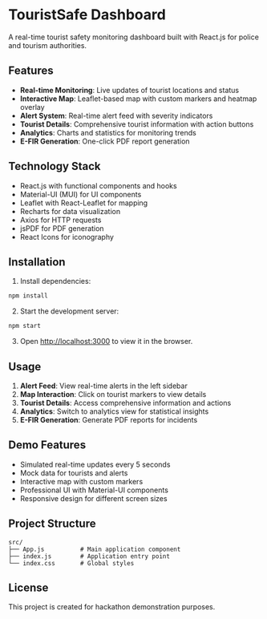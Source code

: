 # TouristSafe Dashboard

A real-time tourist safety monitoring dashboard built with React.js for police and tourism authorities.

## Features

- **Real-time Monitoring**: Live updates of tourist locations and status
- **Interactive Map**: Leaflet-based map with custom markers and heatmap overlay
- **Alert System**: Real-time alert feed with severity indicators
- **Tourist Details**: Comprehensive tourist information with action buttons
- **Analytics**: Charts and statistics for monitoring trends
- **E-FIR Generation**: One-click PDF report generation

## Technology Stack

- React.js with functional components and hooks
- Material-UI (MUI) for UI components
- Leaflet with React-Leaflet for mapping
- Recharts for data visualization
- Axios for HTTP requests
- jsPDF for PDF generation
- React Icons for iconography

## Installation

1. Install dependencies:
```bash
npm install
```

2. Start the development server:
```bash
npm start
```

3. Open [http://localhost:3000](http://localhost:3000) to view it in the browser.

## Usage

1. **Alert Feed**: View real-time alerts in the left sidebar
2. **Map Interaction**: Click on tourist markers to view details
3. **Tourist Details**: Access comprehensive information and actions
4. **Analytics**: Switch to analytics view for statistical insights
5. **E-FIR Generation**: Generate PDF reports for incidents

## Demo Features

- Simulated real-time updates every 5 seconds
- Mock data for tourists and alerts
- Interactive map with custom markers
- Professional UI with Material-UI components
- Responsive design for different screen sizes

## Project Structure

```
src/
├── App.js          # Main application component
├── index.js        # Application entry point
└── index.css       # Global styles
```

## License

This project is created for hackathon demonstration purposes.
